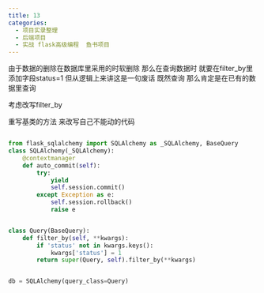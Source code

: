 ```yaml
---
title: 13
categories:
  - 项目实录整理
  - 后端项目
  - 实战 flask高级编程  鱼书项目
---
```


由于数据的删除在数据库里采用的时软删除
那么在查询数据时 就要在filter_by里添加字段status=1
但从逻辑上来讲这是一句废话 既然查询 那么肯定是在已有的数据里查询

考虑改写filter_by

重写基类的方法 来改写自己不能动的代码

``` python

from flask_sqlalchemy import SQLAlchemy as _SQLAlchemy, BaseQuery
class SQLAlchemy(_SQLAlchemy):
    @contextmanager
    def auto_commit(self):
        try:
            yield
            self.session.commit()
        except Exception as e:
            self.session.rollback()
            raise e


class Query(BaseQuery):
    def filter_by(self, **kwargs):
        if 'status' not in kwargs.keys():
            kwargs['status'] = 1
        return super(Query, self).filter_by(**kwargs)


db = SQLAlchemy(query_class=Query)

```

